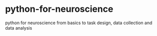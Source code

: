 # python-for-neuroscience
python for neuroscience from basics to task design, data collection and data analysis
